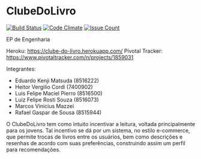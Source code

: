 # ClubeDoLivro

[![Build Status](https://travis-ci.org/luispierro/ClubeDoLivro.png)](https://travis-ci.org/luispierro/ClubeDoLivro)
[![Code Climate](https://codeclimate.com/github/luispierro/ClubeDoLivro/badges/gpa.svg)](https://codeclimate.com/github/luispierro/ClubeDoLivro)
[![Issue Count](https://codeclimate.com/github/luispierro/ClubeDoLivro/badges/issue_count.svg)](https://codeclimate.com/github/luispierro/ClubeDoLivro)

EP de Engenharia

Heroku: https://clube-do-livro.herokuapp.com/
Pivotal Tracker: https://www.pivotaltracker.com/n/projects/1859031

Integrantes:

- Eduardo Kenji Matsuda (8516222)
- Heitor Vergilio Cordi (7400902)
- Luis Felipe Maciel Pierro (8516500)
- Luiz Felipe Rosti Souza (8516073)
- Marcos Vinicius Mazzei 
- Rafael Gaspar de Sousa (8515944)

O ClubeDoLivro tem como intuito incentivar a leitura, voltada principalmente para os jovens. Tal incentivo se dá por um sistema, no estilo e-commerce, que permite trocas de livros entre os usuários, bem como descrições e resenhas de acordo com suas preferências, construindo assim um perfil para recomendações.
